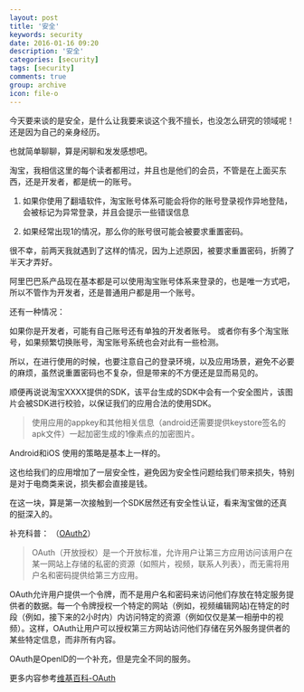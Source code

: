 ```yaml
---
layout: post
title: '安全'
keywords: security
date: 2016-01-16 09:20
description: '安全'
categories: [security]
tags: [security]
comments: true
group: archive
icon: file-o
---
```


今天要来谈的是安全，是什么让我要来谈这个我不擅长，也没怎么研究的领域呢！还是因为自己的亲身经历。

也就简单聊聊，算是闲聊和发发感想吧。

<!-- more -->

淘宝，我相信这里的每个读者都用过，并且也是他们的会员，不管是在上面买东西，还是开发者，都是统一的账号。

1. 如果你使用了翻墙软件，淘宝账号体系可能会将你的账号登录视作异地登陆，会被标记为异常登录，并且会提示一些错误信息

2. 如果经常出现1的情况，那么你的账号很可能会被要求重置密码。

很不幸，前两天我就遇到了这样的情况，因为上述原因，被要求重置密码，折腾了半天才弄好。

阿里巴巴系产品现在基本都是可以使用淘宝账号体系来登录的，也是唯一方式吧，所以不管作为开发者，还是普通用户都是用一个账号。

还有一种情况：

如果你是开发者，可能有自己账号还有单独的开发者账号。
或者你有多个淘宝账号，如果频繁切换账号，淘宝账号系统也会对此有一些检测。

所以，在进行使用的时候，也要注意自己的登录环境，以及应用场景，避免不必要的麻烦，虽然说重置密码也不复杂，但是带来的不方便还是显而易见的。

顺便再说说淘宝XXXX提供的SDK，该平台生成的SDK中会有一个安全图片，该图片会被SDK进行校验，以保证我们的应用合法的使用SDK。

>使用应用的appkey和其他相关信息（android还需要提供keystore签名的apk文件）一起加密生成的1像素点的加密图片。

Android和iOS 使用的策略是基本上一样的。

这也给我们的应用增加了一层安全性，避免因为安全性问题给我们带来损失，特别是对于电商类来说，损失都会直接是钱。

在这一块，算是第一次接触到一个SDK居然还有安全性认证，看来淘宝做的还真的挺深入的。

补充科普：
（[OAuth2](http://oauth.net/2/)）

>OAuth（开放授权）是一个开放标准，允许用户让第三方应用访问该用户在某一网站上存储的私密的资源（如照片，视频，联系人列表），而无需将用户名和密码提供给第三方应用。

OAuth允许用户提供一个令牌，而不是用户名和密码来访问他们存放在特定服务提供者的数据。每一个令牌授权一个特定的网站（例如，视频编辑网站)在特定的时段（例如，接下来的2小时内）内访问特定的资源（例如仅仅是某一相册中的视频）。这样，OAuth让用户可以授权第三方网站访问他们存储在另外服务提供者的某些特定信息，而非所有内容。

OAuth是OpenID的一个补充，但是完全不同的服务。

更多内容参考[维基百科-OAuth](https://zh.wikipedia.org/wiki/OAuth)